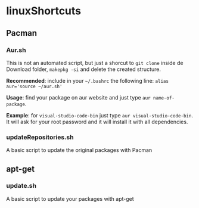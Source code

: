 # linuxShortcuts

## Pacman
### Aur.sh
This is not an automated script, but just a shorcut to `git clone` inside de Download folder, `makepkg -si` and delete the created structure.

**Recommended**: include in your `~/.bashrc` the following line: `alias aur='source ~/aur.sh'`

**Usage**: find your package on aur website and just type `aur name-of-package`.

**Example**: for `visual-studio-code-bin` just type `aur visual-studio-code-bin`. It will ask for your root password and it will install it with all dependencies.

### updateRepositories.sh
A basic script to update the original packages with Pacman

## apt-get
### update.sh
A basic script to update your packages with apt-get
